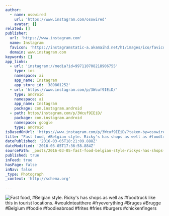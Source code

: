 ```yaml
---
author:
  - name: osowired
    url: 'https://www.instagram.com/osowired'
    avatar: {}
related: []
publisher:
  url: 'https://www.instagram.com'
  name: Instagram
  favicon: 'https://instagramstatic-a.akamaihd.net/h1/images/ico/favicon.ico/7cdab0872b15.ico'
  domain: www.instagram.com
keywords: []
app_links:
  - url: 'instagram://media?id=997110708218906755'
    type: ios
    namespace: ai
    app_name: Instagram
    app_store_id: '389801252'
  - url: 'https://www.instagram.com/p/3Wcuf9IEiD/'
    type: android
    namespace: ai
    app_name: Instagram
    package: com.instagram.android
  - path: https/instagram.com/p/3Wcuf9IEiD/
    package: com.instagram.android
    namespace: google
    type: android
isBasedOnUrl: 'https://www.instagram.com/p/3Wcuf9IEiD/?taken-by=osowired'
title: "Fast food, #Belgian style. Ricky's has shops as well as #foodtruck like this in tourist locations. #wouldnteatthere #fryeverything #Bruges #Brugge #Belgium #foodie #foodieabroad #frites #fries #burgers #chickenfingers"
datePublished: '2016-03-05T18:21:09.888Z'
dateModified: '2016-03-05T17:36:58.884Z'
sourcePath: _posts/2016-03-05-fast-food-belgian-style-rickys-has-shops-as-well-as-foo.md
published: true
inFeed: true
hasPage: false
inNav: false
_type: Photograph
_context: 'http://schema.org'

---
```

![Fast food&comma; &num;Belgian style&period; Ricky's has shops as well as &num;foodtruck like this in tourist locations&period; &num;wouldnteatthere &num;fryeverything &num;Bruges &num;Brugge &num;Belgium &num;foodie &num;foodieabroad &num;frites &num;fries &num;burgers &num;chickenfingers](https://scontent.cdninstagram.com/t51.2885-15/e15/11358232_942301859124740_1279949687_n.jpg?ig_cache_key=OTk3MTEwNzA4MjE4OTA2NzU1.2)